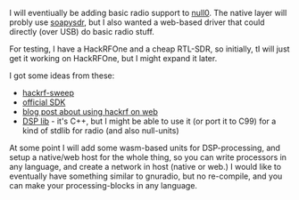 I will eventiually be adding basic radio support to [null0](https://github.com/notnullgames/null0). The native layer will probly use [soapysdr](https://github.com/pothosware/SoapySDR), but I also wanted a web-based driver that could directly (over USB) do basic radio stuff.

For testing, I have a HackRFOne and a cheap RTL-SDR, so initially, tI will just get it working on HackRFOne, but I might expand it later.

I got some ideas from these:

- [hackrf-sweep](https://github.com/cho45/hackrf-sweep-webusb/blob/master/hackrf.js)
- [official SDK](https://github.com/greatscottgadgets/hackrf/blob/master/host/libhackrf/src/hackrf.h)
- [blog post about using hackrf on web](https://charliegerard.dev/blog/replay-attacks-javascript-hackrf/)
- [DSP lib](https://github.com/AlexandreRouma/dsp) - it's C++, but I might be able to use it (or port it to C99) for a kind of stdlib for radio (and also null-units)

At some point I will add some wasm-based units for DSP-processing, and setup a native/web host for the whole thing, so you can write processors in any language, and create a network in host (native or web.) I would like to eventually have something similar to gnuradio, but no re-compile, and you can make your processing-blocks in any language.
